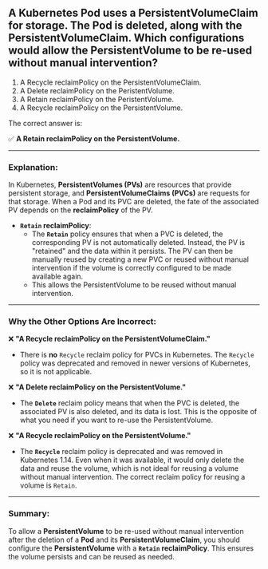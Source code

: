 ## A Kubernetes Pod uses a PersistentVolumeClaim for storage. The Pod is deleted, along with the PersistentVolumeClaim. Which configurations would allow the PersistentVolume to be re-used without manual intervention? 
1. A Recycle reclaimPolicy on the PersistentVolumeClaim.
2. A Delete reclaimPolicy on the PeristentVolume.
3. A Retain reclaimPolicy on the PeristentVolume.
4. A Recycle reclaimPolicy on the PersistentVolume.

The correct answer is:

✅ **A Retain reclaimPolicy on the PersistentVolume.**

---

### **Explanation:**

In Kubernetes, **PersistentVolumes (PVs)** are resources that provide persistent storage, and **PersistentVolumeClaims (PVCs)** are requests for that storage. When a Pod and its PVC are deleted, the fate of the associated PV depends on the **reclaimPolicy** of the PV.

- **`Retain` reclaimPolicy**:
  - The **`Retain`** policy ensures that when a PVC is deleted, the corresponding PV is not automatically deleted. Instead, the PV is "retained" and the data within it persists. The PV can then be manually reused by creating a new PVC or reused without manual intervention if the volume is correctly configured to be made available again.
  - This allows the PersistentVolume to be reused without manual intervention.

---

### **Why the Other Options Are Incorrect:**

❌ **"A Recycle reclaimPolicy on the PersistentVolumeClaim."**
- There is **no** `Recycle` reclaim policy for PVCs in Kubernetes. The `Recycle` policy was deprecated and removed in newer versions of Kubernetes, so it is not applicable.

❌ **"A Delete reclaimPolicy on the PersistentVolume."**
- The **`Delete`** reclaim policy means that when the PVC is deleted, the associated PV is also deleted, and its data is lost. This is the opposite of what you need if you want to re-use the PersistentVolume.

❌ **"A Recycle reclaimPolicy on the PersistentVolume."**
- The **`Recycle`** reclaim policy is deprecated and was removed in Kubernetes 1.14. Even when it was available, it would only delete the data and reuse the volume, which is not ideal for reusing a volume without manual intervention. The correct reclaim policy for reusing a volume is `Retain`.

---

### **Summary:**

To allow a **PersistentVolume** to be re-used without manual intervention after the deletion of a **Pod** and its **PersistentVolumeClaim**, you should configure the **PersistentVolume** with a **`Retain` reclaimPolicy**. This ensures the volume persists and can be reused as needed.
